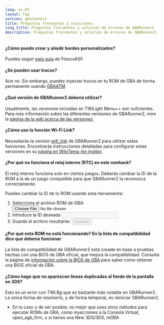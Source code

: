 ```yaml
---
lang: es-ES
layout: faq
section: gbarunner2
title: Preguntas frecuentes y soluciones
long_title: Preguntas frecuentes y solución de errores de GBARunner2
description: Preguntas frecuentes y solución de errores de GBARunner2
---
```


#### ¿Cómo puedo crear y añadir bordes personalizados?
Puedes seguir [esta guía](https://docs.google.com/document/d/1owjiW-1fHEbokrkK2ZuPFjR2-N9s1dXCCAM3ghWRtxk/edit?usp=sharing) de FrescoASF.

#### ¿Se pueden usar trucos?
Aún no. Sin embargo, puedes inyectar trucos en tu ROM de GBA de forma permanente usando [GBAATM](https://gbatemp.net/threads/gba-auto-trainer-maker-gbaatm.99334/).

#### ¿Qué versión de GBARunner2 debería utilizar?
Usualmente, las versiones incluidas en TWiLight Menu++ son suficientes. Para más información sobre las diferentes versiones de GBARunner2, mire la [página de la wiki acerca de las versiones](https://wiki.ds-homebrew.com/gbarunner2/builds).

#### ¿Cómo uso la función Wi-Fi Link?
Necesitarás la versión [wifi_link](https://github.com/Gericom/GBARunner2/tree/wifi_link) de GBARunner2 para utilizar estas funciones. Encontrarás instrucciones detalladas para configurar estas versiones en su [página en WikiTemp (en inglés)](https://wiki.gbatemp.net/wiki/GBARunner2/Link).

#### ¿Por qué no funciona el reloj interno (RTC) en este romhack?
El reloj interno funciona solo en ciertos juegos. Deberás cambiar la ID de la ROM a la de un juego compatible para que GBARunner2 la reconozca correctamente.

Puedes cambiar la ID de tu ROM usando esta herramienta:
1. <label for="file-input" class="form-label">Selecciona el archivo ROM de GBA:</label> <input id="file-input" class="form-control mb-2" type="file" onchange="loadRom(this.files[0])" />
1. <label for="file-input" class="form-label">Introduce la ID deseada</label> <input id="tid-input" class="form-control mb-2" type="text" maxlength="4" onchange="updateTid(this.value)" disabled />
1. <label for="file-input" class="form-label">Guarda el archivo resultante:</label> <input id="save" class="btn btn-secondary" type="button" value="Guardar" onclick="save()" disabled />

<script src="/assets/js/change-gba-tid.js"></script>

#### ¿Por qué esta ROM no está funcionando? En la lista de compatibilidad dice que debería funcionar
La lista de compatibilidad de GBARunner2 está creada en base a pruebas hechas con una BIOS de GBA oficial, que mejora la compatibilidad. Consulta la página de [información sobre la BIOS de GBA](https://wiki.ds-homebrew.com/gbarunner2/bios) para saber como obtener una BIOS oficial de GBA.

#### ¿Cómo hago que no aparezcan lineas duplicadas al fondo de la pantalla en 3DS?
Esto es un error con TWLBg que es bastante más notable en GBARunner2. La única forma de resolverlo, y de forma temporal, es reiniciar GBARunner2.
- En tu caso y de ser posible, es mejor que uses otros métodos para ejecutar ROMs de GBA, como inyecciones a la Consola Virtual, open_agb_firm, o si tienes una New 3DS/3DS, mGBA
